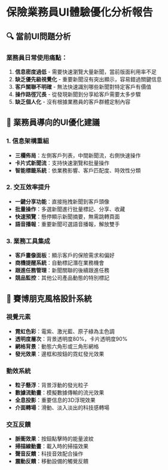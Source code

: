 # 保險業務員UI體驗優化分析報告

## 🔍 當前UI問題分析

### 業務員日常使用痛點：

1. **信息密度過低** - 需要快速瀏覽大量新聞，當前版面利用率不足
2. **缺乏優先級視覺化** - 重要新聞沒有突出顯示，容易錯過關鍵信息
3. **客戶關聯不明確** - 無法快速識別哪些新聞對特定客戶有價值
4. **操作路徑冗長** - 從發現新聞到分享給客戶需要太多步驟
5. **缺乏個人化** - 沒有根據業務員的客戶群體定制內容

## 🚀 業務員導向的UI優化建議

### 1. 信息架構重組
- **三欄佈局**：左側客戶列表，中間新聞流，右側快速操作
- **卡片式新聞流**：支持快速瀏覽和批量操作
- **智能標籤系統**：依業務影響、客戶匹配度、時效性分類

### 2. 交互效率提升
- **一鍵分享功能**：直接拖拽新聞到客戶頭像
- **批量操作**：多選新聞進行批量標記、分享、收藏
- **快速預覽**：懸停顯示新聞摘要，無需跳轉頁面
- **語音播報**：重要新聞可選語音播報，解放雙手

### 3. 業務工具集成
- **客戶畫像面板**：顯示客戶的保險需求和偏好
- **商機提醒系統**：自動標記潛在業務機會
- **跟進任務管理**：新聞關聯的後續跟進任務
- **競品監控**：其他公司產品動態的特別標記

## 🎨 賽博朋克風格設計系統

### 視覺元素
- **霓虹色彩**：電紫、激光藍、原子綠為主色調
- **透明度層次**：背景透明度80%，卡片透明度90%
- **網格背景**：動態六角形或三角形網格
- **發光效果**：邊框和按鈕的霓虹發光效果

### 動效系統
- **粒子懸浮**：背景浮動的發光粒子
- **數據流動畫**：模擬數據傳輸的流光效果
- **全息投影**：重要信息的3D浮現效果
- **介面轉場**：滑動、淡入淡出的科技感轉場

### 交互反饋
- **脈衝效果**：按鈕點擊時的能量波紋
- **掃描線動畫**：載入時的掃描效果
- **聲音反饋**：科技音效配合操作
- **震動反饋**：移動設備的觸覺反饋
